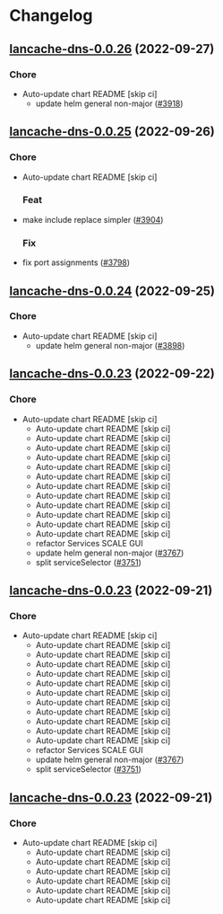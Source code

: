 # Changelog



## [lancache-dns-0.0.26](https://github.com/truecharts/charts/compare/lancache-dns-0.0.25...lancache-dns-0.0.26) (2022-09-27)

### Chore

- Auto-update chart README [skip ci]
  - update helm general non-major ([#3918](https://github.com/truecharts/charts/issues/3918))




## [lancache-dns-0.0.25](https://github.com/truecharts/charts/compare/lancache-dns-0.0.24...lancache-dns-0.0.25) (2022-09-26)

### Chore

- Auto-update chart README [skip ci]

  ### Feat

- make include replace simpler ([#3904](https://github.com/truecharts/charts/issues/3904))

  ### Fix

- fix port assignments ([#3798](https://github.com/truecharts/charts/issues/3798))




## [lancache-dns-0.0.24](https://github.com/truecharts/charts/compare/lancache-dns-0.0.23...lancache-dns-0.0.24) (2022-09-25)

### Chore

- Auto-update chart README [skip ci]
  - update helm general non-major ([#3898](https://github.com/truecharts/charts/issues/3898))




## [lancache-dns-0.0.23](https://github.com/truecharts/charts/compare/lancache-dns-0.0.22...lancache-dns-0.0.23) (2022-09-22)

### Chore

- Auto-update chart README [skip ci]
  - Auto-update chart README [skip ci]
  - Auto-update chart README [skip ci]
  - Auto-update chart README [skip ci]
  - Auto-update chart README [skip ci]
  - Auto-update chart README [skip ci]
  - Auto-update chart README [skip ci]
  - Auto-update chart README [skip ci]
  - Auto-update chart README [skip ci]
  - Auto-update chart README [skip ci]
  - Auto-update chart README [skip ci]
  - Auto-update chart README [skip ci]
  - Auto-update chart README [skip ci]
  - refactor Services SCALE GUI
  - update helm general non-major ([#3767](https://github.com/truecharts/charts/issues/3767))
  - split serviceSelector ([#3751](https://github.com/truecharts/charts/issues/3751))




## [lancache-dns-0.0.23](https://github.com/truecharts/charts/compare/lancache-dns-0.0.22...lancache-dns-0.0.23) (2022-09-21)

### Chore

- Auto-update chart README [skip ci]
  - Auto-update chart README [skip ci]
  - Auto-update chart README [skip ci]
  - Auto-update chart README [skip ci]
  - Auto-update chart README [skip ci]
  - Auto-update chart README [skip ci]
  - Auto-update chart README [skip ci]
  - Auto-update chart README [skip ci]
  - Auto-update chart README [skip ci]
  - Auto-update chart README [skip ci]
  - Auto-update chart README [skip ci]
  - Auto-update chart README [skip ci]
  - refactor Services SCALE GUI
  - update helm general non-major ([#3767](https://github.com/truecharts/charts/issues/3767))
  - split serviceSelector ([#3751](https://github.com/truecharts/charts/issues/3751))




## [lancache-dns-0.0.23](https://github.com/truecharts/charts/compare/lancache-dns-0.0.22...lancache-dns-0.0.23) (2022-09-21)

### Chore

- Auto-update chart README [skip ci]
  - Auto-update chart README [skip ci]
  - Auto-update chart README [skip ci]
  - Auto-update chart README [skip ci]
  - Auto-update chart README [skip ci]
  - Auto-update chart README [skip ci]
  - Auto-update chart README [skip ci]
